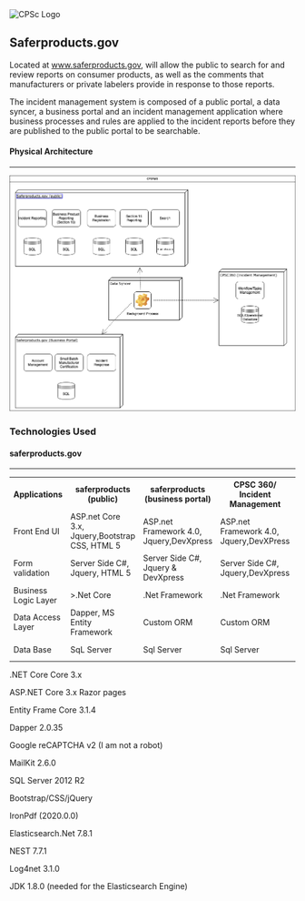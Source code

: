 


 <img src="https://www.cpsc.gov/sites/all/themes/cpsc/images/logo.png" alt="CPSc Logo" width=52 height=52> 
 

 
## Saferproducts.gov   

Located at www.saferproducts.gov, will allow the public to search for and review reports on consumer products, as well as the comments that manufacturers or private labelers provide in response to those reports.

The incident management system is composed of a public portal, a data syncer, a business portal and an incident management application where business processes and  rules are applied to the incident reports before they are published to the public portal to be searchable.

#### Physical Architecture
<hr>


<img src="./Saferproducts.png" alt="diagram"  > 


### Technologies Used

#### saferproducts.gov
<hr>

<table>
 <tr>
 <th>Applications</th>
 <th>saferproducts (public)</th>
 
 <th>saferproducts (business portal)</th>
 <th>CPSC 360/ Incident Management</th>
  <th>Saferproducts (search)</th>
 </tr>
 <tr>
  <td>Front End UI</td>
  <td>ASP.net Core 3.x, Jquery,Bootstrap CSS, HTML 5</td>
  <td>ASP.net Framework 4.0, Jquery,DevXpress</td>
  <td>ASP.net Framework 4.0, Jquery,DevXPress</td>
  <td>ASP.net Core 3.x, Jquery,Bootstrap CSS, HTML 5</td>
 </tr>
  <td>Form validation</td>
   <td>Server Side C#, Jquery, HTML 5</td>
  <td>Server Side C#, Jquery & DevXpress </td>
  <td>Server Side C#, Jquery,DevXpress</td>
 <td>n/a</td>
 </tr>
 <td>Business Logic Layer</td>
  <td>>.Net Core</td>
  <td>.Net Framework</td>
  <td>.Net Framework</td>
  <td>ASP.net Core 3.x</td>
 </tr>
 </tr>
  <td>Data Access Layer</td>
   <td>Dapper, MS Entity Framework</td>
  <td>Custom ORM</td>
  <td>Custom ORM</td>
  <td>Dapper, MS Entity Framework</td>
 </tr>
   <td>Data Base</td>
   <td>SqL Server</td>
  <td>Sql Server</td>
  <td>Sql Server</td>
  <td>Sql Server,Elsticsearch</td>
 </tr>
</table>

.NET Core Core 3.x 

ASP.NET Core 3.x Razor pages 

Entity Frame Core 3.1.4 

Dapper 2.0.35 

Google reCAPTCHA v2 (I am not a robot) 

MailKit 2.6.0 

SQL Server 2012 R2 

Bootstrap/CSS/jQuery 

IronPdf (2020.0.0) 

Elasticsearch.Net 7.8.1 

NEST 7.7.1 

Log4net 3.1.0 

JDK 1.8.0 (needed for the Elasticsearch Engine) 







